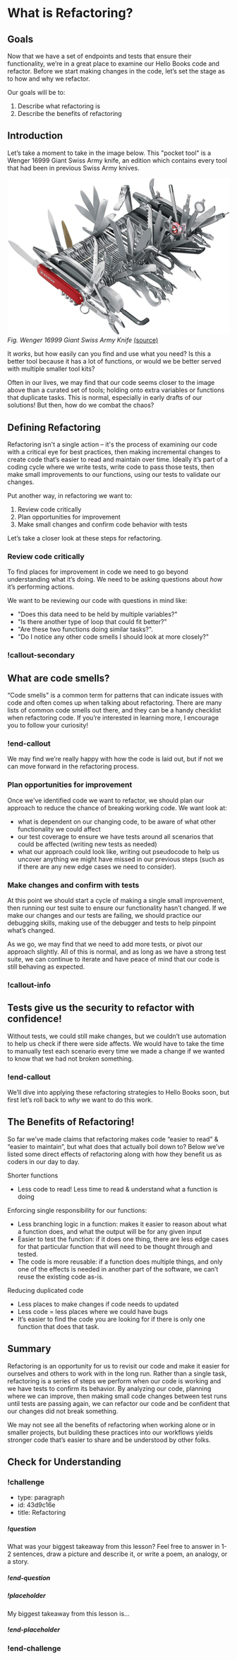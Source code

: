# What is Refactoring?

## Goals

Now that we have a set of endpoints and tests that ensure their functionality, we’re in a great place to examine our Hello Books code and refactor. Before we start making changes in the code, let’s set the stage as to how and why we refactor.

Our goals will be to:
1. Describe what refactoring is
1. Describe the benefits of refactoring

## Introduction
Let’s take a moment to take in the image below. This "pocket tool" is a Wenger 16999 Giant Swiss Army knife, an edition which contains every tool that had been in previous Swiss Army knives. 

![A picture of a pocket tool with 87 fold out implements, that are all partially or fully extended.](../assets/api-7-refactoring/api-7-refactoring_what-is-refactoring_giant-pocket-tool.jpg)  
*Fig. Wenger 16999 Giant Swiss Army Knife*  [(source)](https://www.amazon.com/Wenger-16999-Swiss-Knife-Giant/dp/B001DZTJRQ/)

It _works_, but how easily can you find and use what you need? Is this a better tool because it has a lot of functions, or would we be better served with multiple smaller tool kits?

Often in our lives, we may find that our code seems closer to the image above than a curated set of tools; holding onto extra variables or functions that duplicate tasks. This is normal, especially in early drafts of our solutions! But then, how do we combat the chaos? 

## Defining Refactoring

Refactoring isn't a single action – it's the process of examining our code with a critical eye for best practices, then making incremental changes to create code that’s easier to read and maintain over time. Ideally it’s part of a coding cycle where we write tests, write code to pass those tests, then make small improvements to our functions, using our tests to validate our changes.

Put another way, in refactoring we want to:
1. Review code critically
2. Plan opportunities for improvement 
3. Make small changes and confirm code behavior with tests

Let’s take a closer look at these steps for refactoring. 

### Review code critically

To find places for improvement in code we need to go beyond understanding what it’s doing. We need to be asking questions about _how_ it’s performing actions. 

We want to be reviewing our code with questions in mind like: 
- "Does this data need to be held by multiple variables?" 
- "Is there another type of loop that could fit better?" 
- "Are these two functions doing similar tasks?".
- "Do I notice any other code smells I should look at more closely?"

### !callout-secondary

## What are code smells?

“Code smells" is a common term for patterns that can indicate issues with code and often comes up when talking about refactoring. There are many lists of common code smells out there, and they can be a handy checklist when refactoring code. If you’re interested in learning more, I encourage you to follow your curiosity!

### !end-callout

We may find we’re really happy with how the code is laid out, but if not we can move forward in the refactoring process.

### Plan opportunities for improvement 

Once we've identified code we want to refactor, we should plan our approach to reduce the chance of breaking working code. We want look at:
- what is dependent on our changing code, to be aware of what other functionality we could affect
- our test coverage to ensure we have tests around all scenarios that could be affected (writing new tests as needed)
- what our approach could look like, writing out pseudocode to help us uncover anything we might have missed in our previous steps (such as if there are any new edge cases we need to consider). 

### Make changes and confirm with tests

At this point we should start a cycle of making a single small improvement, then running our test suite to ensure our functionality hasn’t changed. If we make our changes and our tests are failing, we should practice our debugging skills, making use of the debugger and tests to help pinpoint what’s changed.

As we go, we may find that we need to add more tests, or pivot our approach slightly. All of this is normal, and as long as we have a strong test suite, we can continue to iterate and have peace of mind that our code is still behaving as expected. 

### !callout-info

## Tests give us the security to refactor with confidence!

Without tests, we could still make changes, but we couldn’t use automation to help us check if there were side affects. We would have to take the time to manually test each scenario every time we made a change if we wanted to know that we had not broken something.

### !end-callout

We’ll dive into applying these refactoring strategies to Hello Books soon, but first let’s roll back to _why_ we want to do this work.

## The Benefits of Refactoring!

So far we’ve made claims that refactoring makes code “easier to read” & “easier to maintain”, but what does that actually boil down to? Below we’ve listed some direct effects of refactoring along with how they benefit us as coders in our day to day.  

Shorter functions
- Less code to read! Less time to read & understand what a function is doing

Enforcing single responsibility for our functions:
- Less branching logic in a function: makes it easier to reason about what a function does, and what the output will be for any given input
- Easier to test the function: if it does one thing, there are less edge cases for that particular function that will need to be thought through and tested.
- The code is more reusable: if a function does multiple things, and only one of the effects is needed in another part of the software, we can’t reuse the existing code as-is.

Reducing duplicated code
- Less places to make changes if code needs to updated
- Less code = less places where we could have bugs
- It’s easier to find the code you are looking for if there is only one function that does that task.

## Summary

Refactoring is an opportunity for us to revisit our code and make it easier for ourselves and others to work with in the long run. Rather than a single task, refactoring is a series of steps we perform when our code is working and we have tests to confirm its behavior. By analyzing our code, planning where we can improve, then making small code changes between test runs until tests are passing again, we can refactor our code and be confident that our changes did not break something.

We may not see all the benefits of refactoring when working alone or in smaller projects, but building these practices into our workflows yields stronger code that’s easier to share and be understood by other folks.

## Check for Understanding

<!-- Question Takeaway -->
<!-- prettier-ignore-start -->
### !challenge
* type: paragraph
* id: 43d9c16e
* title: Refactoring
##### !question

What was your biggest takeaway from this lesson? Feel free to answer in 1-2 sentences, draw a picture and describe it, or write a poem, an analogy, or a story.

##### !end-question
##### !placeholder

My biggest takeaway from this lesson is...

##### !end-placeholder
### !end-challenge
<!-- prettier-ignore-end -->
